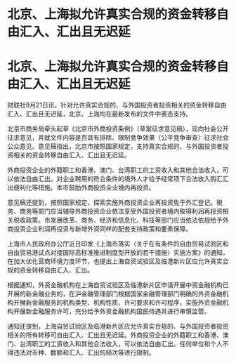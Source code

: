 # 北京、上海拟允许真实合规的资金转移自由汇入、汇出且无迟延

# 北京、上海拟允许真实合规的资金转移自由汇入、汇出且无迟延

财联社9月21日讯，针对允许真实合规的、与外国投资者投资相关的资金转移自由汇入、汇出且无迟延，北京、上海均在最新发布的文件中表态支持。

北京市商务局牵头起草《北京市外商投资条例》（草案征求意见稿），现向社会公开征求意见，并就文件内容是否具有排除、限制竞争效果（公平竞争审查）征求社会公众意见。意见稿指出，北京市按照国家规定，支持真实合规的、与外国投资者投资相关的资金转移自由汇入、汇出且无迟延。

外商投资企业的外籍职工和香港、澳门、台湾职工的工资收入和其他合法收入，可以依法自由汇出。对企业聘用的符合条件的境外人才给予经常项下合法收入购汇汇出便利化等措施。本市鼓励外商投资企业境内再投资。

意见稿还提到，按照国家规定，探索实施外商投资企业再投资免于外汇登记。税务、商务等部门应当辅导外商投资企业依法享受外国投资者境内取得利润再投资相关税收政策。市发展改革、商务、经济和信息化、科技等部门应当依法依规给予外商投资企业利润再投资与新增外资同样的配套支持政策和要素保障。

上海市人民政府办公厅近日印发《上海市落实〈关于在有条件的自由贸易试验区和自由贸易港试点对接国际高标准推进制度型开放的若干措施〉实施方案》的通知，在加大优化营商环境力度环节，也提出上海自贸试验区及临港新片区应允许真实合规的资金转移自由汇入、汇出。

根据通知，外资金融机构在上海自贸试验区及临港新片区申请开展中资金融机构已开展的新金融业务的，在沪金融管理部门根据国家金融管理部门明确的外资金融机构开展新金融服务的机构类型、机构性质、许可要求和许可程序，实施外资金融机构开展新金融服务许可，充分给予外资金融机构国民待遇并进行审慎监管。

通知还提到，上海自贸试验区及临港新片区应允许真实合规的、与外国投资者投资相关的所有转移可自由汇入、汇出且无迟延。外商投资企业的外籍职工和香港、澳门、台湾职工的工资收入和其他合法收入，可以依法自由汇出。任何单位和个人不得违法对币种、数额和汇入、汇出的频次等进行限制。

